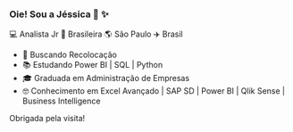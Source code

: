 ### Oie! Sou a Jéssica 👋 ✨

💻 Analista Jr 🏡 Brasileira 🌎 São Paulo ✈️ Brasil

- 🔭 Buscando Recolocação
- 📚 Estudando Power BI | SQL | Python<br>
- 🎓 Graduada em Administração de Empresas<br>
- 🤓 Conhecimento em Excel Avançado | SAP SD | Power BI | Qlik Sense | Business Intelligence

Obrigada pela visita!
</samp>
